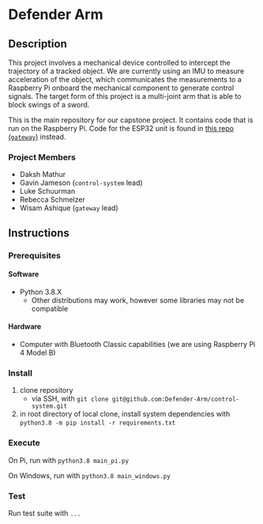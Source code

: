 # Defender Arm

## Description
This project involves a mechanical device controlled to intercept the trajectory of a tracked object. We are currently using an IMU to measure acceleration of the object, which communicates the measurements to a Raspberry Pi onboard the mechanical component to generate control signals. The target form of this project is a multi-joint arm that is able to block swings of a sword. 

This is the main repository for our capstone project. It contains code that is run on the Raspberry Pi. Code for the ESP32 unit is found in [this repo (`gateway`)](https://github.com/Defender-Arm/gateway) instead.

### Project Members
- Daksh Mathur
- Gavin Jameson (`control-system` lead)
- Luke Schuurman
- Rebecca Schmelzer
- Wisam Ashique (`gateway` lead)

## Instructions

### Prerequisites

#### Software
- Python 3.8.X
    - Other distributions may work, however some libraries may not be compatible

#### Hardware
- Computer with Bluetooth Classic capabilities (we are using Raspberry Pi 4 Model B)

### Install
1. clone repository 
   - via SSH, with `git clone git@github.com:Defender-Arm/control-system.git`
2. in root directory of local clone, install system dependencies with `python3.8 -m pip install -r requirements.txt`

### Execute
On Pi, run with `python3.8 main_pi.py`

On Windows, run with `python3.8 main_windows.py`

### Test
Run test suite with `...`